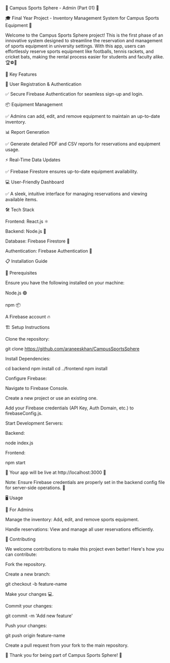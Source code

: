 🌟 Campus Sports Sphere - Admin (Part 01) 🌟

🎓 Final Year Project - Inventory Management System for Campus Sports Equipment 🏅

Welcome to the Campus Sports Sphere project! This is the first phase of an innovative system designed to streamline the reservation and management of sports equipment in university settings. With this app, users can effortlessly reserve sports equipment like footballs, tennis rackets, and cricket bats, making the rental process easier for students and faculty alike. 🏆⚽🎾

🚀 Key Features

🔑 User Registration & Authentication

✅ Secure Firebase Authentication for seamless sign-up and login.

📦 Equipment Management

✅ Admins can add, edit, and remove equipment to maintain an up-to-date inventory.

📊 Report Generation

✅ Generate detailed PDF and CSV reports for reservations and equipment usage.

⚡ Real-Time Data Updates

✅ Firebase Firestore ensures up-to-date equipment availability.

💻 User-Friendly Dashboard

✅ A sleek, intuitive interface for managing reservations and viewing available items.

🛠️ Tech Stack

Frontend: React.js ⚛️

Backend: Node.js 🚀

Database: Firebase Firestore 📱

Authentication: Firebase Authentication 🔑

📋 Installation Guide

🔧 Prerequisites

Ensure you have the following installed on your machine:

Node.js 🟢

npm 📦

A Firebase account 🔥

🏗️ Setup Instructions

Clone the repository:

git clone https://github.com/araneeskhan/CampusSportsSphere

Install Dependencies:

cd backend
npm install
cd ../frontend
npm install

Configure Firebase:

Navigate to Firebase Console.

Create a new project or use an existing one.

Add your Firebase credentials (API Key, Auth Domain, etc.) to firebaseConfig.js.

Start Development Servers:

Backend:

node index.js

Frontend:

npm start

🎉 Your app will be live at http://localhost:3000 🎉

Note: Ensure Firebase credentials are properly set in the backend config file for server-side operations. 🔑

🖥️ Usage

🔹 For Admins

Manage the inventory: Add, edit, and remove sports equipment.

Handle reservations: View and manage all user reservations efficiently.

🤝 Contributing

We welcome contributions to make this project even better! Here's how you can contribute:

Fork the repository.

Create a new branch:

git checkout -b feature-name

Make your changes 💻.

Commit your changes:

git commit -m 'Add new feature'

Push your changes:

git push origin feature-name

Create a pull request from your fork to the main repository.

🚀 Thank you for being part of Campus Sports Sphere! 🙌
